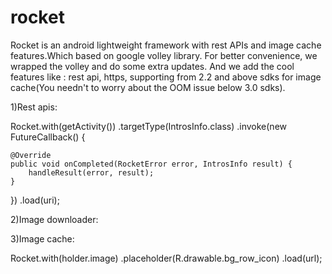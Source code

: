 rocket
======

Rocket is an android lightweight framework with rest APIs and image cache features.Which based on google volley library.
For better convenience, we wrapped the volley and do some extra updates. And we add the cool features like : rest api, 
https, supporting from 2.2 and above sdks for image cache(You needn't to worry about the OOM issue below 3.0 sdks). 


1)Rest apis:

Rocket.with(getActivity())
.targetType(IntrosInfo.class)
.invoke(new FutureCallback<IntrosInfo>() {

	@Override
	public void onCompleted(RocketError error, IntrosInfo result) {
		handleResult(error, result);
	}
})
.load(uri);
		
		
2)Image downloader:











3)Image cache:

Rocket.with(holder.image)
.placeholder(R.drawable.bg_row_icon)
.load(url);

